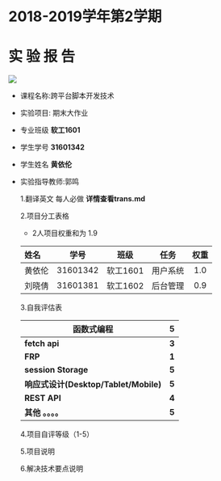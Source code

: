 # 2018-2019学年第2学期
#  实 验 报 告
![](C:\Users\大辉\Desktop\图片1.png)

- 课程名称:跨平台脚本开发技术

- 实验项目: 期末大作业

- 专业班级 __软工1601__

- 学生学号 __31601342__

- 学生姓名 __黄依伦__

- 实验指导教师:郭鸣

  

  1.翻译英文 每人必做 
  **详情查看trans.md**

  2.项目分工表格

  - 2人项目权重和为 1.9

  | 姓名   |   学号   |   班级   |   任务   | 权重 |
  | :----- | :------: | :------: | :------: | :--: |
  | 黄依伦 | 31601342 | 软工1601 | 用户系统 | 1.0  |
  | 刘晓倩 | 31601381 | 软工1602 | 后台管理 | 0.9  |

  3.自我评估表

  | **函数式编程**                        | **5** |
  | ------------------------------------- | ----- |
  | **fetch api**                         | **3** |
  | **FRP**                               | **1** |
  | **session Storage**                   | **5** |
  | **响应式设计(Desktop/Tablet/Mobile)** | **5** |
  | **REST API**                          | **4** |
  | **其他 。。。。**                     | **5** |

  4.项目自评等级（1-5）

  5.项目说明

  6.解决技术要点说明

  